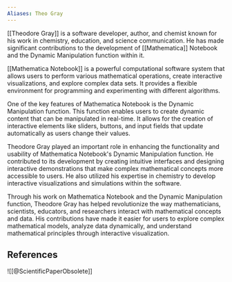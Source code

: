 ```yaml
---
Aliases: Theo Gray
---
```


[[Theodore Gray]] is a software developer, author, and chemist known for his work in chemistry, education, and science communication. He has made significant contributions to the development of [[Mathematica]] Notebook and the Dynamic Manipulation function within it.

[[Mathematica Notebook]] is a powerful computational software system that allows users to perform various mathematical operations, create interactive visualizations, and explore complex data sets. It provides a flexible environment for programming and experimenting with different algorithms.

One of the key features of Mathematica Notebook is the Dynamic Manipulation function. This function enables users to create dynamic content that can be manipulated in real-time. It allows for the creation of interactive elements like sliders, buttons, and input fields that update automatically as users change their values.

Theodore Gray played an important role in enhancing the functionality and usability of Mathematica Notebook's Dynamic Manipulation function. He contributed to its development by creating intuitive interfaces and designing interactive demonstrations that make complex mathematical concepts more accessible to users. He also utilized his expertise in chemistry to develop interactive visualizations and simulations within the software.

Through his work on Mathematica Notebook and the Dynamic Manipulation function, Theodore Gray has helped revolutionize the way mathematicians, scientists, educators, and researchers interact with mathematical concepts and data. His contributions have made it easier for users to explore complex mathematical models, analyze data dynamically, and understand mathematical principles through interactive visualization.

## References

![[@ScientificPaperObsolete]]